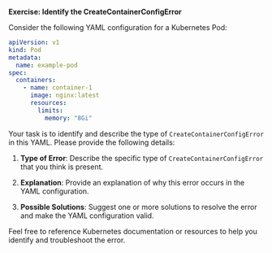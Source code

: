 **Exercise: Identify the CreateContainerConfigError**

Consider the following YAML configuration for a Kubernetes Pod:

```yaml
apiVersion: v1
kind: Pod
metadata:
  name: example-pod
spec:
  containers:
    - name: container-1
      image: nginx:latest
      resources:
        limits:
          memory: "8Gi"
```

Your task is to identify and describe the type of `CreateContainerConfigError` in this YAML. Please provide the following details:

1. **Type of Error**: Describe the specific type of `CreateContainerConfigError` that you think is present.

2. **Explanation**: Provide an explanation of why this error occurs in the YAML configuration.

3. **Possible Solutions**: Suggest one or more solutions to resolve the error and make the YAML configuration valid.

Feel free to reference Kubernetes documentation or resources to help you identify and troubleshoot the error.
